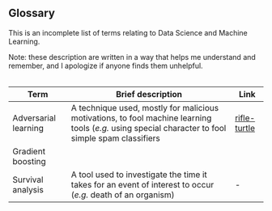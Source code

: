 ## Glossary

This is an incomplete list of terms relating to Data Science and Machine Learning.  
  
Note: these description are written in a way that helps me understand and remember, and I apologize if anyone finds them unhelpful.
<br>
<br>

| Term  | Brief description | Link |
| --- | --- | --- |
| Adversarial learning | A technique used, mostly for malicious motivations, to fool machine learning tools (*e.g.* using special character to fool simple spam classifiers | [rifle-turtle](https://www.theverge.com/2017/11/2/16597276/google-ai-image-attacks-adversarial-turtle-rifle-3d-printed) |
| Gradient boosting | 
| Survival analysis | A tool used to investigate the time it takes for an event of interest to occur (*e.g.* death of an organism)  | - |
